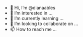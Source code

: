 - 👋 Hi, I’m @dianaables
- 👀 I’m interested in ...
- 🌱 I’m currently learning ...
- 💞️ I’m looking to collaborate on ...
- 📫 How to reach me ...

<!---
dianaables/dianaables is a ✨ special ✨ repository because its `README.md` (this file) appears on your GitHub profile.
You can click the Preview link to take a look at your changes.
--->
